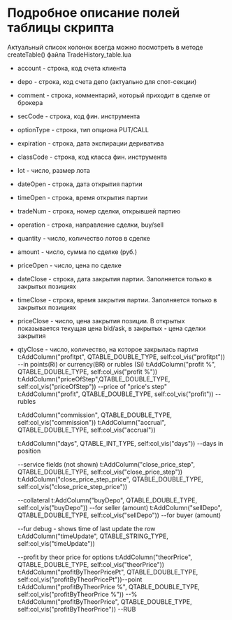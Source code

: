 # Подробное описание полей таблицы скрипта

  Актуальный список колонок всегда можно посмотреть в методе createTable() файла TradeHistory_table.lua  
  
  

* account		- строка, 	код счета клиента  
* depo			- строка, 	код счета депо (актуально для спот-секции)  
* comment		- строка, 	комментарий, который приходит в сделке от брокера  
* secCode		- строка, 	код фин. инструмента  
* optionType	- строка, 	тип опциона PUT/CALL  
* expiration	- строка, 	дата экспирации дериватива  
* classCode		- строка, 	код класса фин. инструмента  
* lot			- число, 	размер лота  
* dateOpen		- строка, 	дата открытия партии  
* timeOpen		- строка,	время открытия партии  
* tradeNum		- строка, 	номер сделки, открывшей партию  
* operation		- строка, 	направление сделки, buy/sell  
* quantity		- число,	количество лотов в сделке  
* amount		- число,	сумма по сделке (руб.)  
* priceOpen		- число, 	цена по сделке  
* dateClose		- строка, 	дата закрытия партии. Заполняется только в закрытых позициях  
* timeClose		- строка, 	время закрытия партии. Заполняется только в закрытых позициях  
* priceClose	- число,	цена закрытия позиции. В открытых показывается текущая цена bid/ask, в закрытых - цена сделки закрытия  
* qtyClose		- число, 	количество, на которое закрылась партия
  t:AddColumn("profitpt",   QTABLE_DOUBLE_TYPE, self:col_vis("profitpt"))      --in points(Ri) or currency(BR) or rubles (Si)
  t:AddColumn("profit %",   QTABLE_DOUBLE_TYPE, self:col_vis("profit %"))  
  t:AddColumn("priceOfStep",QTABLE_DOUBLE_TYPE, self:col_vis("priceOfStep"))     --price of "price's step"
  t:AddColumn("profit",     QTABLE_DOUBLE_TYPE, self:col_vis("profit"))      --rubles
  
  t:AddColumn("commission", QTABLE_DOUBLE_TYPE, self:col_vis("commission"))
  t:AddColumn("accrual",    QTABLE_DOUBLE_TYPE, self:col_vis("accrual"))
  
  
  t:AddColumn("days",       QTABLE_INT_TYPE, self:col_vis("days"))  --days in position
  
    --service fields (not shown)
  t:AddColumn("close_price_step",    QTABLE_DOUBLE_TYPE, self:col_vis("close_price_step"))   
  t:AddColumn("close_price_step_price",    QTABLE_DOUBLE_TYPE, self:col_vis("close_price_step_price"))   

  --collateral
  t:AddColumn("buyDepo",    QTABLE_DOUBLE_TYPE, self:col_vis("buyDepo"))	--for seller (amount)
  t:AddColumn("sellDepo",    QTABLE_DOUBLE_TYPE, self:col_vis("sellDepo"))	--for buyer (amount)
  
  --fur debug - shows time of last update the row
  t:AddColumn("timeUpdate",  QTABLE_STRING_TYPE, self:col_vis("timeUpdate"))     
  
  --profit by theor price for options
  t:AddColumn("theorPrice",    QTABLE_DOUBLE_TYPE, self:col_vis("theorPrice"))
  t:AddColumn("profitByTheorPricePt",    QTABLE_DOUBLE_TYPE, self:col_vis("profitByTheorPricePt"))--point
  t:AddColumn("profitByTheorPrice %",    QTABLE_DOUBLE_TYPE, self:col_vis("profitByTheorPrice %"))    --%
  t:AddColumn("profitByTheorPrice",    QTABLE_DOUBLE_TYPE, self:col_vis("profitByTheorPrice"))    --RUB

  





